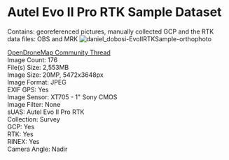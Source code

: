 # Autel Evo II Pro RTK Sample Dataset
Contains: georeferenced pictures, manually collected GCP and the RTK data files: OBS and MRK
![daniel_dobosi-EvoIIRTKSample-orthophoto](https://user-images.githubusercontent.com/19295950/172673772-a83e8e11-bd1e-4fd5-aa76-13da9605ef8c.png)

[OpenDroneMap Community Thread](https://community.opendronemap.org/t/gcp-projected-coordinates/11762/7?u=saijin_naib)  
Image Count: 176  
File(s) Size: 2,553MB  
Image Size: 20MP, 5472x3648px  
Image Format: JPEG  
EXIF GPS: Yes  
Image Sensor: XT705 - 1" Sony CMOS  
Image Filter: None  
sUAS: Autel Evo II Pro RTK  
Collection: Survey  
GCP: Yes  
RTK: Yes  
RINEX: Yes  
Camera Angle: Nadir 
